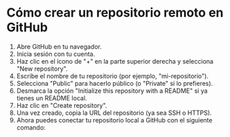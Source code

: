 # Cómo crear un repositorio remoto en GitHub

1. Abre GitHub en tu navegador.
2. Inicia sesión con tu cuenta.
3. Haz clic en el ícono de "+" en la parte superior derecha y selecciona "New repository".
4. Escribe el nombre de tu repositorio (por ejemplo, "mi-repositorio").
5. Selecciona "Public" para hacerlo público (o "Private" si lo prefieres).
6. Desmarca la opción "Initialize this repository with a README" si ya tienes un README local.
7. Haz clic en "Create repository".
8. Una vez creado, copia la URL del repositorio (ya sea SSH o HTTPS).
9. Ahora puedes conectar tu repositorio local a GitHub con el siguiente comando:
